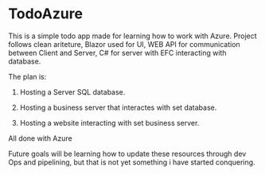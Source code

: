 # TodoAzure
This is a simple todo app made for learning how to work with Azure.
Project follows clean ariteture, Blazor used for UI, WEB API for communication between Client and Server, C# for server with EFC interacting with database.

The plan is:

  1. Hosting a Server SQL database.

  2. Hosting a business server that interactes with set database.

  3. Hosting a website interacting with set business server.

All done with Azure



Future goals will be learning how to update these resources through dev Ops and pipelining, but that is not yet something i have started conquering.
